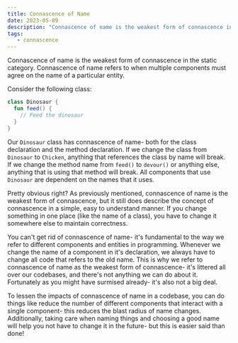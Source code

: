 ```yaml
---
title: Connascence of Name
date: 2023-05-09
description: "Connascence of name is the weakest form of connascence in the static category. Connascence of name refers to when multiple components must agree on the name of a particular entity."
tags:
   - connascence
---
```


Connascence of name is the weakest form of connascence in the static category. Connascence of name refers to when multiple components must agree on the name of a particular entity.

Consider the following class:

```kotlin
class Dinosaur {
  fun feed() {
    // Feed the dinosaur
  }
}
```

Our `Dinosaur` class has connascence of name- both for the class declaration and the method declaration. If we change the class from `Dinosaur` to `Chicken`, anything that references the class by name will break. If we change the method name from `feed()` to `devour()` or anything else, anything that is using that method will break. All components that use `Dinosaur` are dependent on the names that it uses.

Pretty obvious right? As previously mentioned, connascence of name is the weakest form of connascence, but it still does describe the concept of connascence in a simple, easy to understand manner. If you change something in one place (like the name of a class), you have to change it somewhere else to maintain correctness.

You can't get rid of connascence of name- it's fundamental to the way we refer to different components and entities in programming. Whenever we change the name of a component in it's declaration, we always have to change all code that refers to the old name. This is why we refer to connascence of name as the weakest form of connascence- it's littered all over our codebases, and there's not anything we can do about it. Fortunately as you might have surmised already- it's also not a big deal.

To lessen the impacts of connascence of name in a codebase, you can do things like reduce the number of different components that interact with a single component- this reduces the blast radius of name changes. Additionally, taking care when naming things and choosing a good name will help you not have to change it in the future- but this is easier said than done!
